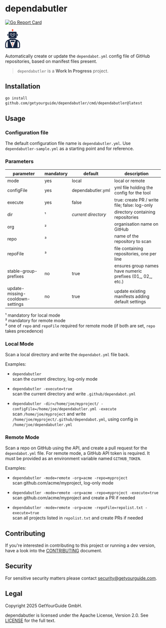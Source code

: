 # dependabutler

[![Go Report Card](https://goreportcard.com/badge/github.com/getyourguide/dependabutler)](https://goreportcard.com/report/github.com/getyourguide/dependabutler)

<img alt="dependabutler logo" src="dependabutler.png" style="width:48px"/>

Automatically create or update the `dependabot.yml` config file of GitHub repositories, based on manifest files present.

> `dependabutler` is a **Work In Progress** project.



## Installation

```
go install github.com/getyourguide/dependabutler/cmd/dependabutler@latest
```

## Usage

### Configuration file
The default configuration file name is `dependabutler.yml`. Use `dependabutler-sample.yml` as a starting point and for reference.

### Parameters

| parameter           | mandatory | default             | description                                   |
|---------------------|-----------|---------------------|-----------------------------------------------|
| mode                | yes       | local               | local or remote                               |
| configFile          | yes       | dependabutler.yml   | yml file holding the config for the tool      |
| execute             | yes       | false               | true: create PR / write file; false: log-only |
| dir                 | ¹         | *current directory* | directory containing repositories             |
| org                 | ²         |                     | organisation name on GitHub                   |
| repo                | ³         |                     | name of the repository to scan                |
| repoFile            | ³         |                     | file containing repositories, one per line    |
| stable-group-prefixes | no      | true                | ensures group names have numeric prefixes (01_, 02_, etc.) |
| update-missing-cooldown-settings | no | true          | update existing manifests adding default settings |

¹ mandatory for local mode  
² mandatory for remote mode  
³ one of `repo` and `repoFile` required for remote mode (if both are set, `repo` takes precedence)  


### Local Mode

Scan a local directory and write the `dependabot.yml` file back.

Examples:

- `dependabutler`  
  scan the current directory, log-only mode

- `dependabutler -execute=true`  
  scan the current directory and write `.github/dependabot.yml`

- `dependabutler -dir=/home/joe/myproject/ -configFile=/home/joe/dependabutler.yml -execute`  
  scan `/home/joe/myproject` and write `/home/joe/myproject/.github/dependabot.yml`, using config in `/home/joe/dependabutler.yml`


### Remote Mode
Scan a repo on GitHub using the API, and create a pull request for the `dependabot.yml` file.
For remote mode, a GitHub API token is required. It must be provided as an environment variable named `GITHUB_TOKEN`.

Examples:

- `dependabutler -mode=remote -org=acme -repo=myproject`  
  scan github.com/acme/myproject, log-only mode

- `dependabutler -mode=remote -org=acme -repo=myproject -execute=true`
  scan github.com/acme/myproject and create a PR if needed

- `dependabutler -mode=remote -org=acme -repoFile=repolist.txt -execute=true`  
  scan all projects listed in `repolist.txt` and create PRs if needed


## Contributing

If you're interested in contributing to this project or running a dev version, have a look into the [CONTRIBUTING](CONTRIBUTING.md) document.


## Security

For sensitive security matters please contact [security@getyourguide.com](mailto:security@getyourguide.com).


## Legal

Copyright 2025 GetYourGuide GmbH.

dependabutler is licensed under the Apache License, Version 2.0. See [LICENSE](LICENSE) for the full text.
